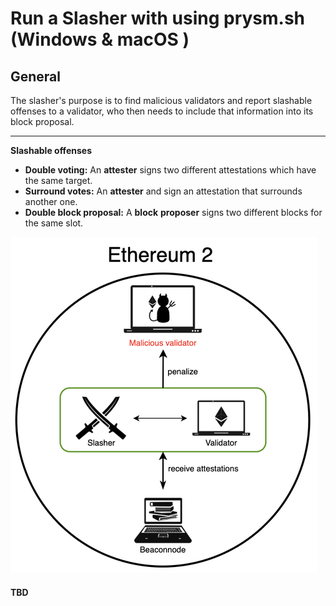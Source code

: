 # Run a Slasher with using prysm.sh \(Windows & macOS \)

## General

The slasher's purpose is to find malicious validators and report slashable offenses to a validator, who then needs to include that information into its block proposal.  
****  
**Slashable offenses**

* **Double voting:** An **attester** signs two different attestations which have the same target.
* **Surround votes:** An **attester** and sign an attestation that surrounds another one.
* **Double block proposal:** A **block** **proposer** signs two different blocks for the same slot.

![](../../.gitbook/assets/image%20%2865%29.png)

#### TBD

